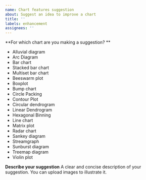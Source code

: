```yaml
---
name: Chart features suggestion
about: Suggest an idea to improve a chart
title: ''
labels: enhancement
assignees: ''
---
```


**For which chart are you making a suggestion? **

<!-- Keep only the charts related to the suggestion -->

- Alluvial diagram
- Arc Diagram
- Bar chart
- Stacked bar chart
- Multiset bar chart
- Beeswarm plot
- Boxplot
- Bump chart
- Circle Packing
- Contour Plot
- Circular dendrogram
- Linear Dendrogram
- Hexagonal Binning
- Line chart
- Matrix plot
- Radar chart
- Sankey diagram
- Streamgraph
- Sunburst diagram
- Treemap diagram
- Violin plot

**Describe your suggestion**
A clear and concise description of your suggestion. You can upload images to illustrate it.
